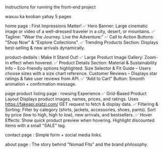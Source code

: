 Instructions for running the front-end project

waxuu ka kooban yahay 5 pages 


home page :   First Impressions Matter! ✅ Hero Banner: Large cinematic image or video of a well-dressed traveler in a city, desert, or mountains. ✅ Tagline: "Wear the Journey. Live the Adventure." ✅ Call to Action Buttons: "Shop Now" & "Explore Collections". ✅ Trending Products Section: Displays best-selling & new arrivals dynamically.


product-dedails :  Make It Stand Out! ✅ Large Product Image Gallery: Zoom-in effect when hovered. ✅ Product Details Section: Material & Sustainability Info – Eco-friendly options highlighted. Size Selector & Fit Guide – Users choose sizes with a size chart reference. Customer Reviews – Displays star ratings & fake user reviews from API. ✅ “Add to Cart” Button: Smooth animation + confirmation message.


page product listing page  : rowsing Experience ✅ Grid-Based Product Layout Displays product images, names, prices, and ratings. Uses https://fakeapi.platzi.com/ GET request to fetch & display data. ✅ Filtering & Sorting: Filter by category (shirts, jackets, accessories, shoes, pants). Sort by price (low to high, high to low), new arrivals, and bestsellers. ✅ Hover Effects: Show quick product preview when hovering. Highlight discounted items with a small "SALE" tag.

contact page : Simple form + social media links.


about page : The story behind "Nomad Fits" and the brand philosophy.